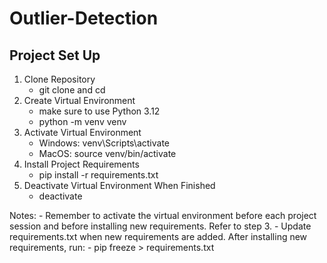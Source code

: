 # Outlier-Detection

## Project Set Up
1. Clone Repository
    - git clone <repository url> and cd <project directory>
2. Create Virtual Environment
    - make sure to use Python 3.12
    - python -m venv venv
3. Activate Virtual Environment
    - Windows: venv\Scripts\activate
    - MacOS: source venv/bin/activate
4. Install Project Requirements
    - pip install -r requirements.txt
5. Deactivate Virtual Environment When Finished
    - deactivate

Notes:
    - Remember to activate the virtual environment before each project session and before installing new requirements. Refer to step 3. 
    - Update requirements.txt when new requirements are added. After installing new requirements, run:
        - pip freeze > requirements.txt